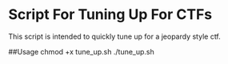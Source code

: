 # Script For Tuning Up For CTFs
This script is intended to quickly tune up for a jeopardy style ctf.

##Usage
chmod +x tune_up.sh
./tune_up.sh

